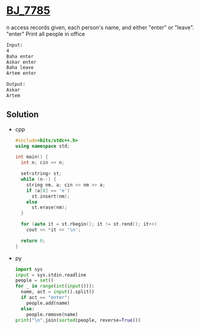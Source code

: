 # [BJ_7785](https://acmicpc.net/problem/7785)

n access records given, each person's name, and either "enter" or "leave". "enter"
Print all people in office

```txt
Input:
4
Baha enter
Askar enter
Baha leave
Artem enter

Output:
Askar
Artem
```

## Solution

* cpp

  ```cpp
  #include<bits/stdc++.h>
  using namespace std;

  int main() {
    int n; cin >> n;

    set<string> st;
    while (n--) {
      string nm, a; cin >> nm >> a;
      if (a[0] == 'e')
        st.insert(nm);
      else
        st.erase(nm);
    }

    for (auto it = st.rbegin(); it != st.rend(); it++)
      cout << *it << '\n';

    return 0;
  }
  ```

* py

  ```py
  import sys
  input = sys.stdin.readline
  people = set()
  for _ in range(int(input())):
    name, act = input().split()
    if act == "enter":
      people.add(name)
    else:
      people.remove(name)
  print("\n".join(sorted(people, reverse=True)))
  ```
